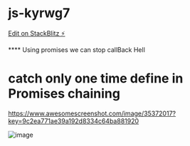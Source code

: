 # js-kyrwg7

[Edit on StackBlitz ⚡️](https://stackblitz.com/edit/js-kyrwg7)

\*\*\*\* Using promises we can stop callBack Hell

# catch only one time define in Promises chaining
https://www.awesomescreenshot.com/image/35372017?key=9c2ea771ae39a192d8334c64ba881920

![image](https://user-images.githubusercontent.com/99024438/207840180-f0c89888-72cb-4f9c-bd88-79a5f927cab9.png)
